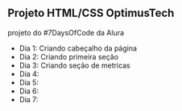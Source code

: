 ## Projeto HTML/CSS OptimusTech
projeto do #7DaysOfCode da Alura

- Dia 1: Criando cabeçalho da página
- Dia 2: Criando primeira seção
- Dia 3: Criando seção de metricas
- Dia 4:
- Dia 5:
- Dia 6:
- Dia 7:
